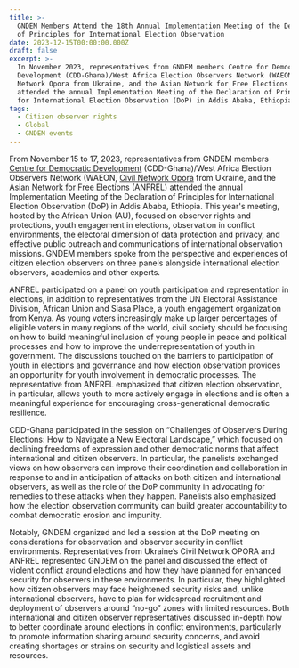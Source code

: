 ```yaml
---
title: >-
  GNDEM Members Attend the 18th Annual Implementation Meeting of the Declaration
  of Principles for International Election Observation
date: 2023-12-15T00:00:00.000Z
draft: false
excerpt: >-
  In November 2023, representatives from GNDEM members Centre for Democratic
  Development (CDD-Ghana)/West Africa Election Observers Network (WAEON), Civil
  Network Opora from Ukraine, and the Asian Network for Free Elections (ANFREL)
  attended the annual Implementation Meeting of the Declaration of Principles
  for International Election Observation (DoP) in Addis Ababa, Ethiopia. 
tags:
  - Citizen observer rights
  - Global
  - GNDEM events
---
```


From November 15 to 17, 2023, representatives from GNDEM members [Centre for Democratic Development](https://cddgh.org/) (CDD-Ghana)/West Africa Election Observers Network (WAEON, [Civil Network Opora](https://oporaua.org/en) from Ukraine, and the [Asian Network for Free Elections](https://anfrel.org/) (ANFREL) attended the annual Implementation Meeting of the Declaration of Principles for International Election Observation (DoP) in Addis Ababa, Ethiopia. This year's meeting, hosted by the African Union (AU), focused on observer rights and protections, youth engagement in elections, observation in conflict environments, the electoral dimension of data protection and privacy, and effective public outreach and communications of international observation missions. GNDEM members spoke from the perspective and experiences of citizen election observers on three panels alongside international election observers, academics and other experts. 

ANFREL participated on a panel on youth participation and representation in elections, in addition to representatives from the UN Electoral Assistance Division, African Union and Siasa Place, a youth engagement organization from Kenya. As young voters increasingly make up larger percentages of eligible voters in many regions of the world, civil society should be focusing on how to build meaningful inclusion of young people in peace and political processes and how to improve the underrepresentation of youth in government. The discussions touched on the barriers to participation of youth in elections and governance and how election observation provides an opportunity for youth involvement in democratic processes. The representative from ANFREL emphasized that citizen election observation, in particular, allows youth to more actively engage in elections and is often a meaningful experience for encouraging cross-generational democratic resilience. 

CDD-Ghana participated in the session on “Challenges of Observers During Elections: How to Navigate a New Electoral Landscape,” which focused on declining freedoms of expression and other democratic norms that affect international and citizen observers. In particular, the panelists exchanged views on how observers can improve their coordination and collaboration in response to and in anticipation of attacks on both citizen and international observers, as well as the role of the DoP community in advocating for remedies to these attacks when they happen. Panelists also emphasized how the election observation community can build greater accountability to combat democratic erosion and impunity. 

Notably, GNDEM organized and led a session at the DoP meeting on considerations for observation and observer security in conflict environments. Representatives from Ukraine’s Civil Network OPORA and ANFREL represented GNDEM on the panel and discussed the effect of violent conflict around elections and how they have planned for enhanced security for observers in these environments. In particular, they highlighted how citizen observers may face heightened security risks and, unlike international observers, have to plan for widespread recruitment and deployment of observers around “no-go” zones with limited resources. Both international and citizen observer representatives discussed in-depth how to better coordinate around elections in conflict environments, particularly to promote information sharing around security concerns, and avoid creating shortages or strains on security and logistical assets and resources. 
